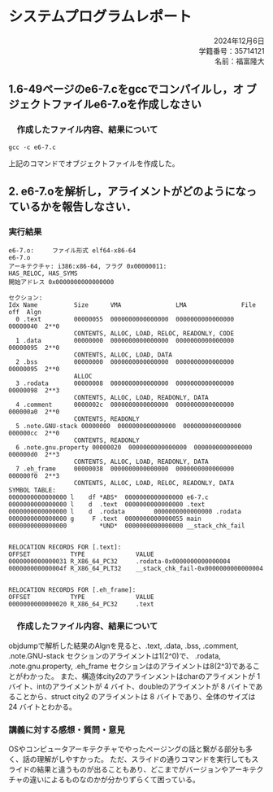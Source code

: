 # システムプログラムレポート

<div style="text-align: right;">  
2024年12月6日  <br>
学籍番号：35714121  <br>
名前：福富隆大  <br>
</div>  

## 1.6-49ページのe6-7.cをgccでコンパイルし，オ ブジェクトファイルe6-7.oを作成しなさい

### 　作成したファイル内容、結果について  

```
gcc -c e6-7.c
```

上記のコマンドでオブジェクトファイルを作成した。

## 2. e6-7.oを解析し，アライメントがどのようになっているかを報告しなさい．  

### 実行結果  

```
e6-7.o:     ファイル形式 elf64-x86-64
e6-7.o
アーキテクチャ: i386:x86-64, フラグ 0x00000011:
HAS_RELOC, HAS_SYMS
開始アドレス 0x0000000000000000

セクション:
Idx Name          Size      VMA               LMA               File off  Algn
  0 .text         00000055  0000000000000000  0000000000000000  00000040  2**0
                  CONTENTS, ALLOC, LOAD, RELOC, READONLY, CODE
  1 .data         00000000  0000000000000000  0000000000000000  00000095  2**0
                  CONTENTS, ALLOC, LOAD, DATA
  2 .bss          00000000  0000000000000000  0000000000000000  00000095  2**0
                  ALLOC
  3 .rodata       00000008  0000000000000000  0000000000000000  00000098  2**3
                  CONTENTS, ALLOC, LOAD, READONLY, DATA
  4 .comment      0000002c  0000000000000000  0000000000000000  000000a0  2**0
                  CONTENTS, READONLY
  5 .note.GNU-stack 00000000  0000000000000000  0000000000000000  000000cc  2**0
                  CONTENTS, READONLY
  6 .note.gnu.property 00000020  0000000000000000  0000000000000000  000000d0  2**3
                  CONTENTS, ALLOC, LOAD, READONLY, DATA
  7 .eh_frame     00000038  0000000000000000  0000000000000000  000000f0  2**3
                  CONTENTS, ALLOC, LOAD, RELOC, READONLY, DATA
SYMBOL TABLE:
0000000000000000 l    df *ABS*  0000000000000000 e6-7.c
0000000000000000 l    d  .text  0000000000000000 .text
0000000000000000 l    d  .rodata        0000000000000000 .rodata
0000000000000000 g     F .text  0000000000000055 main
0000000000000000         *UND*  0000000000000000 __stack_chk_fail


RELOCATION RECORDS FOR [.text]:
OFFSET           TYPE              VALUE 
0000000000000031 R_X86_64_PC32     .rodata-0x0000000000000004
000000000000004f R_X86_64_PLT32    __stack_chk_fail-0x0000000000000004


RELOCATION RECORDS FOR [.eh_frame]:
OFFSET           TYPE              VALUE 
0000000000000020 R_X86_64_PC32     .text
```

### 　作成したファイル内容、結果について  

objdumpで解析した結果のAlgnを見ると、.text, .data, .bss, .comment, .note.GNU-stack セクションのアライメントは1(2^0)で、
.rodata, .note.gnu.property, .eh_frame セクションはのアライメントは8(2^3)であることがわかった。
また、構造体city2のアラインメントはcharのアライメントが 1 バイト、intのアライメントが 4 バイト、doubleのアライメントが 8 バイトであることから、struct city2 のアライメントは 8 バイトであり、全体のサイズは 24 バイトとわかる。

### 講義に対する感想・質問・意⾒  

OSやコンピュータアーキテクチャでやったページングの話と繋がる部分も多く、話の理解がしやすかった。
ただ、スライドの通りコマンドを実行してもスライドの結果と違うものが出ることもあり、どこまでがバージョンやアーキテクチャの違いによるものなのかが分かりずらくて困っている。
